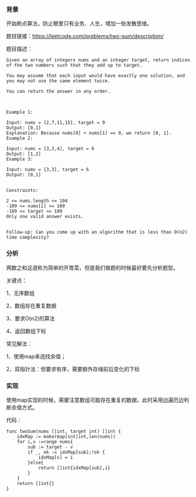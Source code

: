 ### 背景

开始刷点算法，防止眼里只有业务、人生，增加一些发散思维。

题目链接：https://leetcode.com/problems/two-sum/description/

题目描述：

```
Given an array of integers nums and an integer target, return indices of the two numbers such that they add up to target.

You may assume that each input would have exactly one solution, and you may not use the same element twice.

You can return the answer in any order.

 

Example 1:

Input: nums = [2,7,11,15], target = 9
Output: [0,1]
Explanation: Because nums[0] + nums[1] == 9, we return [0, 1].
Example 2:

Input: nums = [3,2,4], target = 6
Output: [1,2]
Example 3:

Input: nums = [3,3], target = 6
Output: [0,1]
 

Constraints:

2 <= nums.length <= 104
-109 <= nums[i] <= 109
-109 <= target <= 109
Only one valid answer exists.
 

Follow-up: Can you come up with an algorithm that is less than O(n2) time complexity?
```



### 分析

两数之和这道称为简单的开胃菜，但是我们做题的时候最好要先分析题型。

关键点：

1、无序数组

2、数组存在重复数据

3、要求O(n2)的算法

4、返回数组下标



常见解法：

1、使用map来选找余值；

2、双指针法：但要求有序，需要额外存储前后变化的下标



### 实现

使用map实现的时候，需要注意数组可能存在重复的数据，此时采用边遍历边判断余值方式。

代码：

```
func twoSum(nums []int, target int) []int {
    idxMap := make(map[int]int,len(nums))
    for i,v :=range nums{
        sub := target - v
        if _, ok := idxMap[sub];!ok {
            idxMap[v] = i
        }else{
            return []int{idxMap[sub],i}
        }
    }
    return []int{}
}
```










